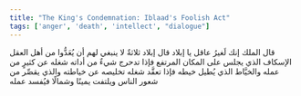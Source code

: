 ```yaml
---
title: "The King's Condemnation: Iblaad's Foolish Act"
tags: ['anger', 'death', 'intellect', "dialogue"]
---
```


 قال الملك إنك لَغيرُ عاقل يا إبلاد قال إبلاد ثلاثةٌ لا ينبغي لهم أن يُعَدُّوا من أهل العقل الإسكاف الذي يجلس على المكان المرتفع فإذا تدحرج شيءٌ من أداته شغله عن كثيرٍ من عمله والخيَّاط الذي يُطيل خيطه فإذا تعقَّد شغله تخليصه عن خياطته والذي يقصِّر من شعور الناس ويلتفت يمينًا وشمالًا فيُفسد عمله
